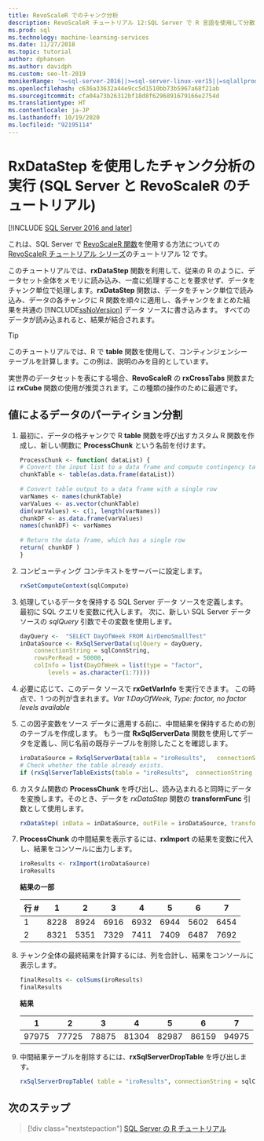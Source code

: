 ```yaml
---
title: RevoScaleR でのチャンク分析
description: RevoScaleR チュートリアル 12:SQL Server で R 言語を使用して分散された分析のデータをチャンクに分割する方法。
ms.prod: sql
ms.technology: machine-learning-services
ms.date: 11/27/2018
ms.topic: tutorial
author: dphansen
ms.author: davidph
ms.custom: seo-lt-2019
monikerRange: '>=sql-server-2016||>=sql-server-linux-ver15||=sqlallproducts-allversions'
ms.openlocfilehash: c636a33632a44e9cc5d1510bb73b5967a68f21ab
ms.sourcegitcommit: cfa04a73b26312bf18d8f6296891679166e2754d
ms.translationtype: HT
ms.contentlocale: ja-JP
ms.lasthandoff: 10/19/2020
ms.locfileid: "92195114"
---
```

# <a name="perform-chunking-analysis-using-rxdatastep-sql-server-and-revoscaler-tutorial"></a>RxDataStep を使用したチャンク分析の実行 (SQL Server と RevoScaleR のチュートリアル)
[!INCLUDE [SQL Server 2016 and later](../../includes/applies-to-version/sqlserver2016.md)]

これは、SQL Server で [RevoScaleR 関数](/machine-learning-server/r-reference/revoscaler/revoscaler)を使用する方法についての [RevoScaleR チュートリアル シリーズ](deepdive-data-science-deep-dive-using-the-revoscaler-packages.md)のチュートリアル 12 です。

このチュートリアルでは、**rxDataStep** 関数を利用して、従来の R のように、データセット全体をメモリに読み込み、一度に処理することを要求せず、データをチャンク単位で処理します。**rxDataStep** 関数は、データをチャンク単位で読み込み、データの各チャンクに R 関数を順々に適用し、各チャンクをまとめた結果を共通の [!INCLUDE[ssNoVersion](../../includes/ssnoversion-md.md)] データ ソースに書き込みます。 すべてのデータが読み込まれると、結果が結合されます。

> [!TIP]
> このチュートリアルでは、R で **table** 関数を使用して、コンティンジェンシー テーブルを計算します。この例は、説明のみを目的としています。 
> 
> 実世界のデータセットを表にする場合、**RevoScaleR** の **rxCrossTabs** 関数または **rxCube** 関数の使用が推奨されます。この種類の操作のために最適です。

## <a name="partition-data-by-values"></a>値によるデータのパーティション分割

1. 最初に、データの格チャンクで R **table** 関数を呼び出すカスタム R 関数を作成し、新しい関数に **ProcessChunk** という名前を付けます。
  
    ```R
    ProcessChunk <- function( dataList) {
    # Convert the input list to a data frame and compute contingency table
    chunkTable <- table(as.data.frame(dataList))
  
    # Convert table output to a data frame with a single row
    varNames <- names(chunkTable)
    varValues <- as.vector(chunkTable)
    dim(varValues) <- c(1, length(varNames))
    chunkDF <- as.data.frame(varValues)
    names(chunkDF) <- varNames
  
    # Return the data frame, which has a single row
    return( chunkDF )
    }
    ```

2. コンピューティング コンテキストをサーバーに設定します。
  
    ```R
    rxSetComputeContext(sqlCompute)
    ```
  
3. 処理しているデータを保持する SQL Server データ ソースを定義します。 最初に SQL クエリを変数に代入します。 次に、新しい SQL Server データ ソースの *sqlQuery* 引数でその変数を使用します。
  
    ```R
    dayQuery <-  "SELECT DayOfWeek FROM AirDemoSmallTest"
    inDataSource <- RxSqlServerData(sqlQuery = dayQuery,
        connectionString = sqlConnString,
        rowsPerRead = 50000,
        colInfo = list(DayOfWeek = list(type = "factor",
            levels = as.character(1:7))))
    ```

4. 必要に応じて、このデータ ソースで **rxGetVarInfo** を実行できます。 この時点で、1 つの列が含まれます。*Var 1:DayOfWeek, Type: factor, no factor levels available*
     
5. この因子変数をソース データに適用する前に、中間結果を保持するための別のテーブルを作成します。 もう一度 **RxSqlServerData** 関数を使用してデータを定義し、同じ名前の既存テーブルを削除したことを確認します。
  
    ```R
    iroDataSource = RxSqlServerData(table = "iroResults",   connectionString = sqlConnString)
    # Check whether the table already exists.
    if (rxSqlServerTableExists(table = "iroResults",  connectionString = sqlConnString))  { rxSqlServerDropTable( table = "iroResults", connectionString = sqlConnString) }
    ```
  
7.  カスタム関数の **ProcessChunk** を呼び出し、読み込まれると同時にデータを変換します。そのとき、データを *rxDataStep* 関数の **transformFunc** 引数として使用します。
  
    ```R
    rxDataStep( inData = inDataSource, outFile = iroDataSource, transformFunc = ProcessChunk, overwrite = TRUE)
    ```
  
8.  **ProcessChunk** の中間結果を表示するには、**rxImport** の結果を変数に代入し、結果をコンソールに出力します。
  
    ```R
    iroResults <- rxImport(iroDataSource)
    iroResults
    ```

    **結果の一部**

    | 行 \# |    1  |   2   |  3   |  4   |  5  |   6   |  7 |
    | --- | ---  | --- | ---  |  ---  | ---  | ---  | --- |
    | 1 | 8228 | 8924 | 6916 | 6932 | 6944 | 5602 | 6454 |
    | 2  | 8321  | 5351 | 7329 | 7411 | 7409 | 6487 | 7692 |

9. チャンク全体の最終結果を計算するには、列を合計し、結果をコンソールに表示します。

    ```R
    finalResults <- colSums(iroResults)
    finalResults
    ```

    **結果**

    1  |   2  |   3  |   4  |   5  |   6  |   7
    ---  |   ---  |   ---  |   ---  |   ---  |   ---  |   ---
    97975 | 77725 | 78875 | 81304 | 82987 | 86159 | 94975 

10. 中間結果テーブルを削除するには、**rxSqlServerDropTable** を呼び出します。
  
    ```R
    rxSqlServerDropTable( table = "iroResults", connectionString = sqlConnString)
    ```

## <a name="next-steps"></a>次のステップ

> [!div class="nextstepaction"]
> [SQL Server の R チュートリアル](./r-tutorials.md)